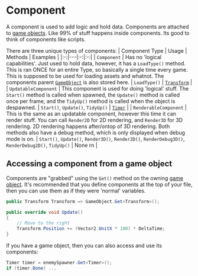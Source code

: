 # Component
A component is used to add logic and hold data. Components are attached to [game objects](./GameObject.md). Like 99% of stuff happens inside components. Its good to think of components like scripts.

There are three unique types of components:
| Component Type | Usage | Methods | Examples |
|:-:|---|:-:|:-:|
| `Component` | Has no 'logical capabilities'. Just used to hold data, however, it has a `LoadType()` method. This is ran ONCE for an entire Type, so basically a single time every game. This is supposed to be used for loading assets and whatnot. The components parent [`GameObject`](./GameObject.md) is also stored here. | `LoadType()` | [`Transform`](../Components/Transform.md) |
| `UpdatableComponent` | This component is used for doing 'logical' stuff. The `Start()` method is called when spawned, the `Update()` method is called once per frame, and the `TidyUp()` method is called when the object is despawned. | `Start()`, `Update()`, `TidyUp()` | [`Timer`](../Components/Timer.md) |
| `RenderableComponent` | This is the same as an updatable component, however this time it can render stuff. You can call `Render2D` for 2D rendering, and `Render3D` for 3D rendering. 2D rendering happens after/ontop of 3D rendering. Both methods also have a debug method, which is only displayed when debug mode is on. | `Start()`, `Update()`, `Render3D()`, `Render2D()`, `RenderDebug3D()`, `RenderDebug2D()`, `TidyUp()` | None rn |

## Accessing a component from a game object
Components are "grabbed" using the `Get()` method on the owning [game object](./GameObject.md). It's recommended that you define components at the top of your file, then you can use them as if they were 'normal' variables.
```cs
public Transform Transform => GameObject.Get<Transform>();

public override void Update()
{
	// Move to the right
	Transform.Position += (Vector2.UnitX * 100) * DeltaTime;
}
```
If you have a game object, then you can also access and use its components:
```cs
Timer timer = enemySpawner.Get<Timer>();
if (timer.Done) ...
```